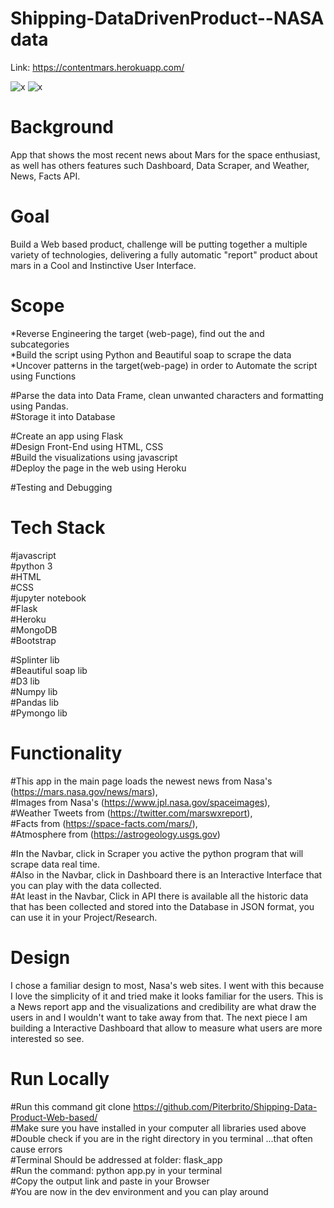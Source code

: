 # Shipping-DataDrivenProduct--NASA data

Link:  https://contentmars.herokuapp.com/

![x]("flask_app/static/img/home.png")
![x]('home.png')


# Background

App that shows the most recent news about Mars for the space enthusiast, as well has others features such Dashboard, Data Scraper, and Weather, News, Facts API. 

# Goal

Build a Web based product, challenge will be putting together a multiple variety of technologies, delivering a fully automatic "report" product about mars in a Cool and Instinctive User Interface.    


# Scope 
  
  *Reverse Engineering the target (web-page), find out the <tags> and subcategories<br/>
  *Build the script using Python and Beautiful soap to scrape the data  <br/>
  *Uncover patterns in the target(web-page) in order to Automate the script using Functions<br/>
  
  #Parse the data into Data Frame, clean unwanted characters and formatting using Pandas.<br/>
  #Storage it into Database<br/>
  
  #Create an app using Flask <br/>
  #Design Front-End using HTML, CSS<br/> 
  #Build the visualizations using javascript<br/>
  #Deploy the page in the web using Heroku<br/>
  
  #Testing and Debugging<br/>

# Tech Stack
  
  #javascript<br/>
  #python 3<br/>
  #HTML<br/>
  #CSS<br/>
  #jupyter notebook<br/>
  #Flask<br/>
  #Heroku<br/>
  #MongoDB<br/>
  #Bootstrap <br/>

  #Splinter lib<br/>
  #Beautiful soap lib<br/>
  #D3 lib<br/>
  #Numpy lib<br/>
  #Pandas lib<br/>
  #Pymongo lib<br/>


# Functionality

#This app in the main page loads the newest news  from Nasa's (https://mars.nasa.gov/news/mars), <br/>
#Images from Nasa's (https://www.jpl.nasa.gov/spaceimages), <br/>
#Weather Tweets from (https://twitter.com/marswxreport),<br/>
#Facts from (https://space-facts.com/mars/),<br/>
#Atmosphere from (https://astrogeology.usgs.gov)<br/>

  #In the Navbar, click in Scraper you active the python program that will scrape data real time.<br/>
  #Also in the Navbar, click in Dashboard there is an Interactive Interface that you can play with the data collected.<br/>
  #At least in the Navbar, Click in API there is available all the historic data that has been collected and stored into the Database in JSON format, you can use it in your Project/Research.


# Design

I chose a familiar design to most, Nasa's web sites. I went with this because I love the simplicity of it and tried make it looks familiar for the users. This is a News report app and the visualizations and credibility are what draw the users in and I wouldn't want to take away from that. The next piece I am building a Interactive Dashboard that allow to measure what users are more interested so see.

# Run Locally
#Run this command git clone https://github.com/Piterbrito/Shipping-Data-Product-Web-based/<br/>
#Make sure you have installed in your computer all libraries used above <br/>
#Double check if you are in the right directory in you terminal ...that often cause errors<br/>
#Terminal Should be addressed at folder: flask_app<br/>
#Run the command: python app.py in your terminal<br/>
#Copy the output link and paste in your Browser<br/>
#You are now in the dev environment and you can play around<br/>




